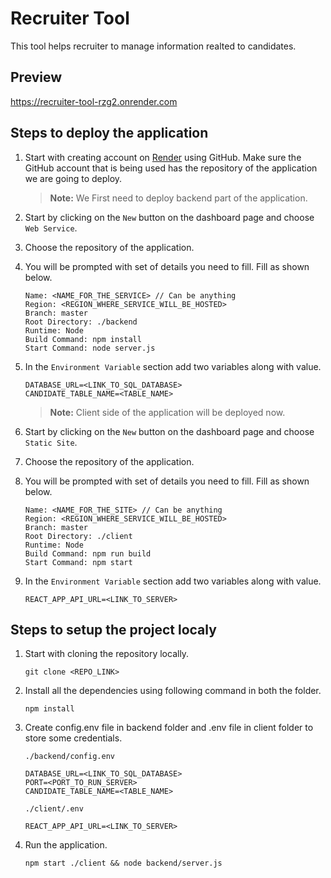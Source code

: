 # Recruiter Tool

This tool helps recruiter to manage information realted to candidates.

## Preview
https://recruiter-tool-rzg2.onrender.com

## Steps to deploy the application

1. Start with creating account on [Render](https://render.com) using GitHub. Make sure the GitHub account that is being used has the repository of the application we are going to deploy.

    > **Note:** We First need to deploy backend part of the application.

2. Start by clicking on the `New` button on the dashboard page and choose `Web Service`.

3. Choose the repository of the application.

4. You will be prompted with set of details you need to fill. Fill as shown below.

    ```
    Name: <NAME_FOR_THE_SERVICE> // Can be anything
    Region: <REGION_WHERE_SERVICE_WILL_BE_HOSTED>
    Branch: master
    Root Directory: ./backend
    Runtime: Node
    Build Command: npm install
    Start Command: node server.js
    ```

5. In the `Environment Variable` section add two variables along with value.

    ```
    DATABASE_URL=<LINK_TO_SQL_DATABASE>
    CANDIDATE_TABLE_NAME=<TABLE_NAME>
    ```

    > **Note:** Client side of the application will be deployed now.

6. Start by clicking on the `New` button on the dashboard page and choose `Static Site`.

7. Choose the repository of the application.

8. You will be prompted with set of details you need to fill. Fill as shown below.

    ```
    Name: <NAME_FOR_THE_SITE> // Can be anything
    Region: <REGION_WHERE_SERVICE_WILL_BE_HOSTED>
    Branch: master
    Root Directory: ./client
    Runtime: Node
    Build Command: npm run build
    Start Command: npm start
    ```

9. In the `Environment Variable` section add two variables along with value.

    ```
    REACT_APP_API_URL=<LINK_TO_SERVER>
    ```

## Steps to setup the project localy

1. Start with cloning the repository locally.
    ```
    git clone <REPO_LINK>
    ```

2. Install all the dependencies using following command in both the folder.
    ```
    npm install
    ```
3. Create config.env file in backend folder and .env file in client folder to store some credentials.

    `./backend/config.env`
    ```
    DATABASE_URL=<LINK_TO_SQL_DATABASE>
    PORT=<PORT_TO_RUN_SERVER>
    CANDIDATE_TABLE_NAME=<TABLE_NAME>
    ```

    `./client/.env`
    ```
    REACT_APP_API_URL=<LINK_TO_SERVER>
    ```

4. Run the application.
    ```
    npm start ./client && node backend/server.js
    ```


